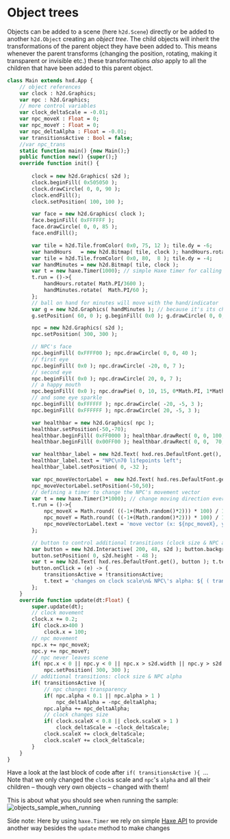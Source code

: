 # Object trees
Objects can be added to a scene (here `h2d.Scene`) directly or be added to another `h2d.Object` creating an *object tree*.
The child objects will inherit the transformations of the parent object they have been added to. This means whenever the parent transforms (changing the position, rotating, making it transparent or invisible etc.) these transformations *also* apply to all the children that have been added to this parent object.

```haxe
class Main extends hxd.App {
    // object references
    var clock : h2d.Graphics;
    var npc : h2d.Graphics;
    // more control variables
    var clock_deltaScale = -0.01;
    var npc_moveX : Float = 0;
    var npc_moveY : Float = 0;
    var npc_deltaAlpha : Float = -0.01;
    var transitionsActive : Bool = false;
    //var npc_trans
    static function main() {new Main();}
    public function new() {super();}
    override function init() {
        
        clock = new h2d.Graphics( s2d );
        clock.beginFill( 0x505050 );
        clock.drawCircle( 0, 0, 90 );
        clock.endFill();
        clock.setPosition( 100, 100 );

        var face = new h2d.Graphics( clock );
        face.beginFill( 0xFFFFFF );
        face.drawCircle( 0, 0, 85 );
        face.endFill();

        var tile = h2d.Tile.fromColor( 0x0, 75, 12 ); tile.dy = -6;
        var handHours   = new h2d.Bitmap( tile, clock ); handHours.rotation = 1.5*Math.PI;
        var tile = h2d.Tile.fromColor( 0x0, 80,  8 ); tile.dy = -4;
        var handMinutes = new h2d.Bitmap( tile, clock );
        var t = new haxe.Timer(1000); // simple Haxe timer for calling a function to move the hands
        t.run = ()->{
            handHours.rotate( Math.PI/3600 );
            handMinutes.rotate(  Math.PI/60 );
        };
        // ball on hand for minutes will move with the hand/indicator
        var g = new h2d.Graphics( handMinutes ); // because it's its child
        g.setPosition( 60, 0 ); g.beginFill( 0x0 ); g.drawCircle( 0, 0, 8 );

        npc = new h2d.Graphics( s2d );
        npc.setPosition( 300, 300 );

        // NPC's face
        npc.beginFill( 0xFFFF00 ); npc.drawCircle( 0, 0, 40 );
        // first eye
        npc.beginFill( 0x0 ); npc.drawCircle( -20, 0, 7 );
        // second eye
        npc.beginFill( 0x0 ); npc.drawCircle( 20, 0, 7 );
        // a happy mouth
        npc.beginFill( 0x0 ); npc.drawPie( 0, 10, 15, 0*Math.PI, 1*Math.PI );
        // and some eye sparkle
        npc.beginFill( 0xFFFFFF ); npc.drawCircle( -20, -5, 3 );
        npc.beginFill( 0xFFFFFF ); npc.drawCircle( 20, -5, 3 );

        var healthbar = new h2d.Graphics( npc );
        healthbar.setPosition(-50,-70);
        healthbar.beginFill( 0xFF0000 ); healthbar.drawRect( 0, 0, 100, 20 );
        healthbar.beginFill( 0x00FF00 ); healthbar.drawRect( 0, 0,  70, 20 );

        var healthbar_label = new h2d.Text( hxd.res.DefaultFont.get(), healthbar );
        healthbar_label.text = "NPC\n70 lifepoints left";
        healthbar_label.setPosition( 0, -32 );

        var npc_moveVectorLabel =  new h2d.Text( hxd.res.DefaultFont.get(), npc );
        npc_moveVectorLabel.setPosition(-50,50);
        // defining a timer to change the NPC's movement vector
        var t = new haxe.Timer(3*1000); // change moving direction every 5 seconds
        t.run = ()->{
            npc_moveX = Math.round( ((-1+(Math.random()*2))) * 100) / 100;
            npc_moveY = Math.round( ((-1+(Math.random()*2))) * 100) / 100;
            npc_moveVectorLabel.text = 'move vector (x: ${npc_moveX}, y: ${npc_moveY})';
        };

        // button to control additional transitions (clock size & NPC alpha)
        var button = new h2d.Interactive( 200, 48, s2d ); button.backgroundColor = 0xFF0000FF;
        button.setPosition( 0, s2d.height - 48 );
        var t = new h2d.Text( hxd.res.DefaultFont.get(), button ); t.text = "Click to activate\nall transitions";
        button.onClick = (e) -> {
            transitionsActive = !transitionsActive;
            t.text = 'changes on clock scale\n& NPC\'s alpha: ${ ( transitionsActive ? "active" : "inactive" ) }';
        };
    }
    override function update(dt:Float) {
        super.update(dt);
        // clock movement
        clock.x += 0.2;
        if( clock.x>400 )
            clock.x = 100;
        // npc movement
        npc.x += npc_moveX;
        npc.y += npc_moveY;
        // npc never leaves scene
        if( npc.x < 0 || npc.y < 0 || npc.x > s2d.width || npc.y > s2d.height )
            npc.setPosition( 300, 300 );
        // additional transitions: clock size & NPC alpha
        if( transitionsActive ){
            // npc changes transparency
            if( npc.alpha < 0.1 || npc.alpha > 1 )
                npc_deltaAlpha = -npc_deltaAlpha;
            npc.alpha += npc_deltaAlpha;
            // clock changes size
            if( clock.scaleX < 0.8 || clock.scaleX > 1 )
                clock_deltaScale = -clock_deltaScale;
            clock.scaleX += clock_deltaScale;
            clock.scaleY += clock_deltaScale;
        }
    }
}
```

Have a look at the last block of code after `if( transitionsActive ){ `...
Note that we only changed the `clock`s scale and `npc`'s `alpha` and all their children – though very own objects – changed with them!

This is about what you should see when running the sample:
![objects_sample_when_running](https://user-images.githubusercontent.com/88530062/174419588-1ca660b6-0cb5-4c92-ab15-f715ef88cfc5.png)

Side note: Here by using `haxe.Timer` we rely on simple [Haxe API](https://api.haxe.org/) to provide another way besides the `update` method to make changes
